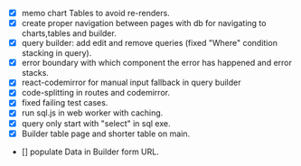 - [x] memo chart Tables to avoid re-renders.
- [x] create proper navigation between pages with db for navigating to charts,tables and builder.
- [x] query builder: add edit and remove queries (fixed "Where" condition stacking in query).
- [x] error boundary with which component the error has happened and error stacks.
- [x] react-codemirror for manual input fallback in query builder
- [x] code-splitting in routes and codemirror.
- [x] fixed failing test cases.
- [x] run sql.js in web worker with caching.
- [x] query only start with "select" in sql exe.
- [x] Builder table page and shorter table on main.
- [] populate Data in Builder form URL.
